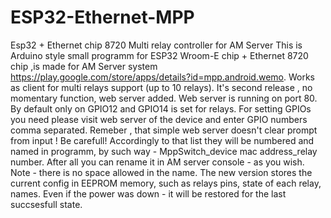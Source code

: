 # ESP32-Ethernet-MPP
Esp32 + Ethernet chip 8720 Multi relay controller for AM Server
This is Arduino style small programm for ESP32 Wroom-E chip + Ethernet 8720 chip ,is made for AM Server system   https://play.google.com/store/apps/details?id=mpp.android.wemo.
Works as client for multi relays support (up to 10 relays).
It's second release , no momentary function, web server added. Web server is running on port 80. By default only on GPIO12 and GPIO14 is set for relays.
For setting GPIOs you need please visit web server of the device and enter GPIO numbers comma separated. Remeber , that simple web server doesn't clear prompt from input ! Be carefull!
Accordingly to that list they will be numbered and named in programm, by such way - MppSwitch_device mac address_relay number.
After all you can rename it in AM server console - as you wish. Note - there is no space allowed in the name.
The new version stores the current config in EEPROM memory, such as relays pins, state of each relay, names. Even if the power was down - it will be restored for the last succsesfull state.
